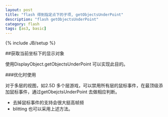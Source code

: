 ```yaml
---
layout: post
title: "flash 得到指定点下的子项, getObjectsUnderPoint"
description: "flash getObjectsUnderPoint"
category: flash
tags: [as3, basic]
---
```

{% include JB/setup %}

##获取当前坐标下的显示对象

使用DisplayObject.getObjectsUnderPoint 可以实现此目的。


###优化时使用

对于多层的视图，如2.5D 多个层游戏，可以禁用所有层的鼠标事件，在最顶级添加鼠标事件，通过getObejctsUnderPoint 去做相应判断。

- 去掉鼠标事件的支持会很大挺高帧频
- blitting 也可以采用上述方法。